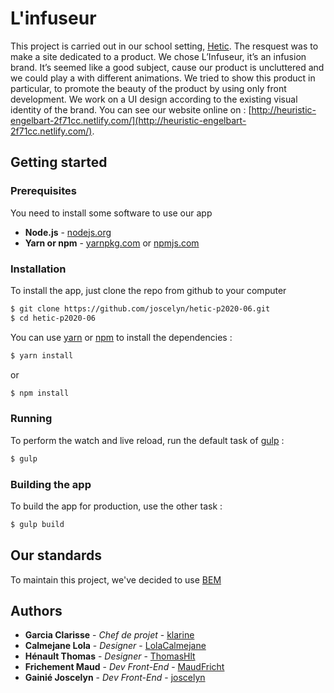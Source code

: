 # L'infuseur

This project is carried out in our school setting, [Hetic](https://www.hetic.net/). The resquest was to make a site dedicated to a product. We chose L’Infuseur, it’s an infusion brand. It’s seemed like a good subject, cause our product is uncluttered and we could play a with different animations. We tried to show this product in particular, to promote the beauty of the product by using only front development. We work on a UI design according to the existing visual identity of the brand.
You can see our website online on : [http://heuristic-engelbart-2f71cc.netlify.com/](http://heuristic-engelbart-2f71cc.netlify.com/).

## Getting started

### Prerequisites
You need to install some software to use our app
* **Node.js** - [nodejs.org](https://nodejs.org)
* **Yarn or npm** - [yarnpkg.com](https://yarnpkg.com) or [npmjs.com](https://yarnpkg.com/)

### Installation
To install the app, just clone the repo from github to your computer
```sh
$ git clone https://github.com/joscelyn/hetic-p2020-06.git
$ cd hetic-p2020-06
```
You can use [yarn](https://yarnpkg.com/) or [npm](https://www.npmjs.com/) to install the dependencies :
```sh
$ yarn install
```
or
```sh
$ npm install
```

### Running
To perform the watch and live reload, run the default task of [gulp](https://gulpjs.com/) :
```sh
$ gulp
```
### Building the app
To build the app for production, use the other task :
```sh
$ gulp build
```

## Our standards
To maintain this project, we've decided to use [BEM](http://getbem.com/)

## Authors

* **Garcia Clarisse** - *Chef de projet* - [klarine](https://github.com/klarine)
* **Calmejane Lola** - *Designer* - [LolaCalmejane](https://github.com/LolaCalmejane)
* **Hénault Thomas** - *Designer* - [ThomasHlt](https://github.com/ThomasHlt)
* **Frichement Maud** - *Dev Front-End* - [MaudFricht](https://github.com/MaudFricht)
* **Gainié Joscelyn** - *Dev Front-End* - [joscelyn](https://github.com/joscelyn)